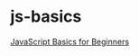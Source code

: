# js-basics

[JavaScript Basics for Beginners](https://www.udemy.com/course/javascript-basics-for-beginners/)
